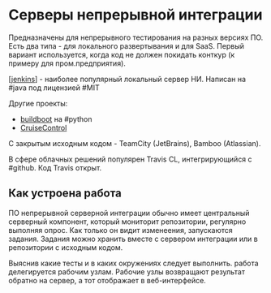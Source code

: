 # Серверы непрерывной интеграции

Предназначены для непрерывного тестирования на разных версиях ПО. Есть два типа - для локального развертывания и для SaaS. Первый вариант используется, когда код не должен покидать конткур (к примеру для пром.предприятия).

[[jenkins]] - наиболее популярный локальный сервер НИ. Написан на #java под лицензией #MIT

Другие проекты:

- [buildboot](https://buildbot.net/) на #python
- [CruiseControl](http://cruisecontrol.sourceforge.net/)

С закрытым исходным кодом - TeamCity (JetBrains), Bamboo (Atlassian).

В сфере облачных решений популярен Travis CL, интегрирующийся с #github. Код Travis открыт.

## Как устроена работа

ПО непрерывной серверной интеграции обычно имеет центральный серверный компонент, который мониторит репозитории, регулярно выполняя опрос. Как только он видит изменеения, запускаются задания. Задания можно хранить вместе с сервером интеграции или в репозитории с исходным кодом.

Выяснив какие тесты и в каких окружениях следует выполнить. работа делегируется рабочим узлам. Рабочие узлы возвращают результат  обратно на сервер, а тот отображает в веб-интерфейсе.

[//begin]: # "Autogenerated link references for markdown compatibility"
[jenkins]: jenkins "jenkins"
[//end]: # "Autogenerated link references"